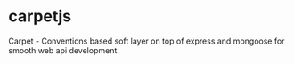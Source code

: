 carpetjs
======

Carpet - Conventions based soft layer on top of express and mongoose for smooth web api development.
